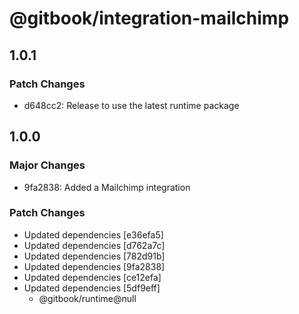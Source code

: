 # @gitbook/integration-mailchimp

## 1.0.1

### Patch Changes

-   d648cc2: Release to use the latest runtime package

## 1.0.0

### Major Changes

-   9fa2838: Added a Mailchimp integration

### Patch Changes

-   Updated dependencies [e36efa5]
-   Updated dependencies [d762a7c]
-   Updated dependencies [782d91b]
-   Updated dependencies [9fa2838]
-   Updated dependencies [ce12efa]
-   Updated dependencies [5df9eff]
    -   @gitbook/runtime@null
